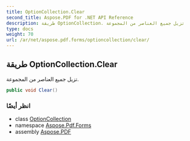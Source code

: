 ```yaml
---
title: OptionCollection.Clear
second_title: Aspose.PDF for .NET API Reference
description: طريقة OptionCollection. تزيل جميع العناصر من المجموعة
type: docs
weight: 70
url: /ar/net/aspose.pdf.forms/optioncollection/clear/
---
```

## طريقة OptionCollection.Clear

تزيل جميع العناصر من المجموعة.

```csharp
public void Clear()
```

### انظر أيضًا

* class [OptionCollection](../)
* namespace [Aspose.Pdf.Forms](../../../aspose.pdf.forms/)
* assembly [Aspose.PDF](../../../)
